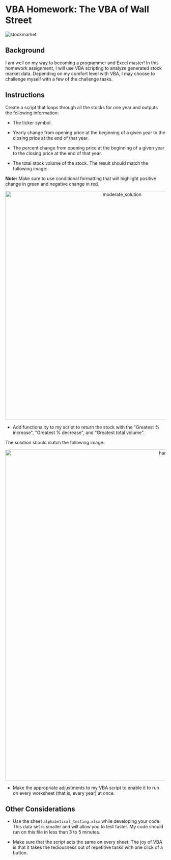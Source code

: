 # VBA Homework: The VBA of Wall Street

![stockmarket](https://user-images.githubusercontent.com/120751287/233563584-e1a1f039-0272-43d0-898e-0d233e46609b.jpg)

## Background

I am well on my way to becoming a programmer and Excel master! In this homework assignment, I will use VBA scripting to analyze generated stock market data. Depending on my comfort level with VBA, I may choose to challenge myself with a few of the challenge tasks.

## Instructions

Create a script that loops through all the stocks for one year and outputs the following information:

* The ticker symbol.

* Yearly change from opening price at the beginning of a given year to the closing price at the end of that year.

* The percent change from opening price at the beginning of a given year to the closing price at the end of that year.

* The total stock volume of the stock. The result should match the following image:

**Note:** Make sure to use conditional formatting that will highlight positive change in green and negative change in red.

<p align="center">
<img width="718" alt="moderate_solution" src="https://user-images.githubusercontent.com/120751287/233561023-5d7063de-db10-4fec-9606-573e8802b9e9.png">

* Add functionality to my script to return the stock with the "Greatest % increase", "Greatest % decrease", and "Greatest total volume". 
 
The solution should match the following image:

<p align="center"> 
<img width="1038" alt="hard_solution" src="https://user-images.githubusercontent.com/120751287/233562240-b041c8c5-bd44-4e0a-a9aa-cb57f9e6309d.png">

* Make the appropriate adjustments to my VBA script to enable it to run on every worksheet (that is, every year) at once.

## Other Considerations

* Use the sheet `alphabetical_testing.xlsx` while developing your code. This data set is smaller and will allow you to test faster. My code should run on this file in less than 3 to 5 minutes.

* Make sure that the script acts the same on every sheet. The joy of VBA is that it takes the tediousness out of repetitive tasks with one click of a button.

